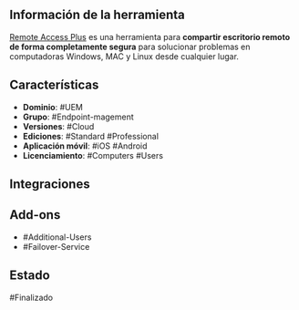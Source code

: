 ## Información de la herramienta

[Remote Access Plus](https://www.manageengine.com/remote-desktop-management/help.html) es una herramienta para **compartir escritorio remoto de forma completamente segura** para solucionar problemas en computadoras Windows, MAC y Linux desde cualquier lugar.

## Características

+ **Dominio**: #UEM 
+ **Grupo**: #Endpoint-magement 
+ **Versiones**: #Cloud 
+ **Ediciones**: #Standard #Professional 
+ **Aplicación móvil**: #iOS #Android 
+ **Licenciamiento**: #Computers #Users 
## Integraciones 
## Add-ons

+ #Additional-Users 
+ #Failover-Service 
## Estado

#Finalizado 